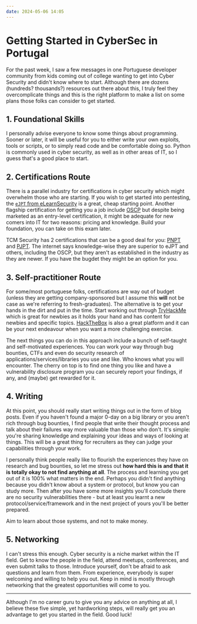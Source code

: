 ```yaml
---
date: 2024-05-06 14:05
---
```


# Getting Started in CyberSec in Portugal

For the past week, I saw a few messages in one Portuguese developer community from kids coming out of college wanting to get into Cyber Security and didn't know where to start. Although there are dozens (hundreds? thousands?) resources out there about this, I truly feel they overcomplicate things and this is the right platform to make a list on some plans those folks can consider to get started.


## 1. Foundational Skills

I personally advise everyone to know some things about programming. Sooner or later, it will be useful for you to either write your own exploits, tools or scripts, or to simply read code and be comfortable doing so. Python is commonly used in cyber security, as well as in other areas of IT, so I guess that's a good place to start.


## 2. Certifications Route

There is a parallel industry for certifications in cyber security which might overwhelm those who are starting. If you wish to get started into pentesting, the [`eJPT` from eLearnSecurity](https://security.ine.com/certifications/ejpt-certification/) is a great, cheap starting point. Another flagship certification for getting you a job include [OSCP](https://www.offsec.com/courses/pen-200/) but despite being marketed as an entry-level certification, it might be adequate for new comers into IT for two reasons: pricing and knowledge. Build your foundation, you can take on this exam later.

TCM Security has 2 certifications that can be a good deal for you: [PNPT](https://certifications.tcm-sec.com/pnpt/) and [PJPT](https://certifications.tcm-sec.com/pjpt/). The internet says knowledge-wise they are superior to eJPT and others, including the OSCP, but they aren't as established in the industry as they are newer. If you have the bugdet they might be an option for you.


## 3. Self-practitioner Route

For some/most portuguese folks, certifications are way out of budget (unless they are getting company-sponsored but I assume this **will** not be case as we're referring to fresh-graduates). The alternative is to get your hands in the dirt and put in the time. Start working out through [TryHackMe](https://tryhackme.com/) which is great for newbies as it holds your hand and has content for newbies and specific topics. [HackTheBox](https://www.hackthebox.eu/) is also a great platform and it can be your next endeavour when you want a more challenging exercise.

The next things you can do in this approach include a bunch of self-taught and self-motivated experiences. You can work your way through bug bounties, CTFs and even do security research of applications/services/libraries you use and like. Who knows what you will encounter. The cherry on top is to find one thing you like and have a vulnerability disclosure program you can securely report your findings, if any, and (maybe) get rewarded for it.


## 4. Writing

At this point, you should really start writing things out in the form of blog posts. Even if you haven't found a major 0-day on a big library or you aren't rich through bug bounties, I find people that write their thought process and talk about their failures way more valuable than those who don't. It's simple: you're sharing knowledge and explaining your ideas and ways of looking at things. This will be a great thing for recruiters as they can judge your capabilities through your work.

I personally think people really like to flourish the experiences they have on research and bug bounties, so let me stress out **how hard this is and that it is totally okay to not find anything at all**. The process and learning you get out of it is 100% what matters in the end. Perhaps you didn't find anything because you didn't know about a system or protocol, but know you can study more. Then after you have some more insights you'll conclude there are no security vulnerabilities there - but at least you learnt a new protocol/service/framework and in the next project of yours you'll be better prepared.

Aim to learn about those systems, and not to make money.


## 5. Networking

I can't stress this enough. Cyber security is a niche market within the IT field. Get to know the people in the field, attend meetups, conferences, and even submit talks to those. Introduce yourself, don't be afraid to ask questions and learn from them. From experience, everybody is super welcoming and willing to help you out. Keep in mind is mostly through networking that the greatest opportunities will come to you.


---

Although I'm no career guru to give you any advice on anything at all, I believe these five simple, yet hardworking steps, will really get you an advantage to get you started in the field. Good luck!
